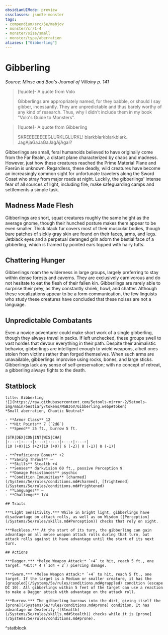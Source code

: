 ```yaml
---
obsidianUIMode: preview
cssclasses: json5e-monster
tags:
- compendium/src/5e/mabjov
- monster/cr/1-4
- monster/size/small
- monster/type/aberration
aliases: ["Gibberling"]
---
```

# Gibberling
*Source: Minsc and Boo's Journal of Villainy p. 141*  

> [!quote]- A quote from Volo  
> 
> Gibberlings are appropriately named, for they babble, or should I say gibber, incessantly. They are unpredictable and thus barely worthy of any kind of research. Thus, why I didn't include them in my book "Volo's Guide to Monsters".

> [!quote]- A quote from Gibberling  
> 
> SKREEEEEEEEGLURKLGLURKL! blarkblarkblarkblark. JagAjaGaJaGaJagAjAga!?

Gibberlings are small, feral humanoids believed to have originally come from the Far Realm, a distant plane characterized by chaos and madness. However, just how these creatures reached the Prime Material Plane and Faerûn is unknown. Regardless, these deadly, wild creatures have become an increasingly common sight for unfortunate travelers along the Sword Coast who stray from major roads at night. Luckily, the gibberlings' intense fear of all sources of light, including fire, make safeguarding camps and settlements a simple task.

## Madness Made Flesh

Gibberlings are short, squat creatures roughly the same height as the average gnome, though their hunched posture makes them appear to be even smaller. Thick black fur covers most of their muscular bodies, though bare patches of sickly gray skin are found on their faces, arms, and legs. Jetblack eyes and a perpetual deranged grin adorn the bestial face of a gibberling, which is framed by pointed ears topped with hairy tufts.

## Chattering Hunger

Gibberlings roam the wilderness in large groups, largely preferring to stay within dense forests and caverns. They are exclusively carnivorous and do not hesitate to eat the flesh of their fallen kin. Gibberlings are rarely able to surprise their prey, as they constantly shriek, howl, and chatter. Although these vocalizations appear to be a form communication, the few linguists who study these creatures have concluded that these noises are not a language.

## Unpredictable Combatants

Even a novice adventurer could make short work of a single gibberling, though they always travel in packs. If left unchecked, these groups swell to vast hordes that devour everything in their path. Despite their animalistic behavior, gibberlings are intelligent enough to wield weapons, albeit ones stolen from victims rather than forged themselves. When such arms are unavailable, gibberlings improvise using rocks, bones, and large sticks. Gibberlings lack any sense of self-preservation; with no concept of retreat, a gibberling always fights to the death.

## Statblock

```ad-statblock
title: Gibberling
![](https://raw.githubusercontent.com/5etools-mirror-2/5etools-img/main/bestiary/tokens/MaBJoV/Gibberling.webp#token)
*Small aberration, Chaotic Neutral*

- **Armor Class** 12
- **Hit Points** 7 (`2d6`)
- **Speed** 25 ft., burrow 5 ft.

|STR|DEX|CON|INT|WIS|CHA|
|:---:|:---:|:---:|:---:|:---:|:---:|
|10 (+0)|15 (+2)|10 (+0)| 6 (-2)| 8 (-1)| 8 (-1)|

- **Proficiency Bonus** +2
- **Saving Throws** ⏤
- **Skills** Stealth +4
- **Senses** darkvision 60 ft., passive Perception 9
- **Damage Resistances** psychic
- **Condition Immunities** [charmed](/Systems/5e/rules/conditions.md#charmed), [frightened](/Systems/5e/rules/conditions.md#frightened)
- **Languages** —
- **Challenge** 1/4

## Traits

***Light Sensitivity.*** While in bright light, gibberlings have disadvantage on attack rolls, as well as on Wisdom ([Perception](/Systems/5e/rules/skills.md#Perception)) checks that rely on sight.

***Reckless.*** At the start of its turn, the gibberling can gain advantage on all melee weapon attack rolls during that turn, but attack rolls against it have advantage until the start of its next turn.

## Actions

***Dagger.*** *Melee Weapon Attack:* `+4` to hit, reach 5 ft., one target. *Hit:* 4 (`1d4 + 2`) piercing damage.

***Swarm.*** *Melee Weapon Attack:* `+4` to hit, reach 5 ft., one target. If the target is a Medium or smaller creature, it has the [grappled](/Systems/5e/rules/conditions.md#grappled) condition (escape DC 10). All gibberlings within 5 feet of the target can use a reaction to make a Dagger attack with advantage on the attack roll.

***Burrow.*** The gibberling burrows into the dirt, giving itself the [prone](/Systems/5e/rules/conditions.md#prone) condition. It has advantage on Dexterity ([Stealth](/Systems/5e/rules/skills.md#Stealth)) checks while it is [prone](/Systems/5e/rules/conditions.md#prone).
```
^statblock